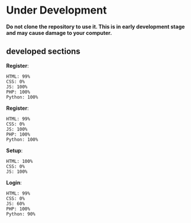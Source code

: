 # Under Development

**Do not clone the repository to use it. This is in early development stage and may cause damage to your computer.**

## developed sections

**Register**: 
```
HTML: 99%
CSS: 0%
JS: 100%
PHP: 100%
Python: 100%
```

**Register**: 
```
HTML: 99%
CSS: 0%
JS: 100%
PHP: 100%
Python: 100%
```

**Setup**: 
```
HTML: 100%
CSS: 0%
JS: 100%
```

**Login**: 
```
HTML: 99%
CSS: 0%
JS: 60%
PHP: 100%
Python: 90%
```